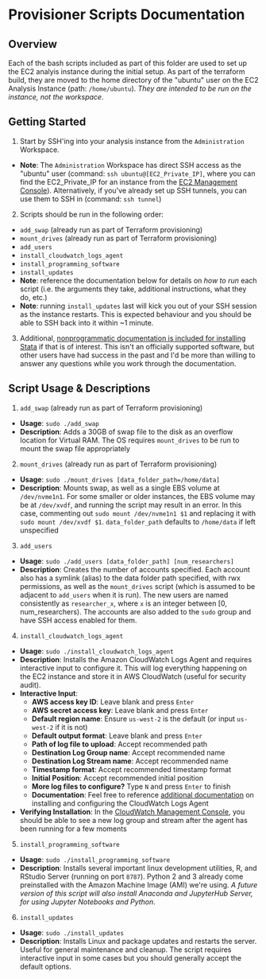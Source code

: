 # Provisioner Scripts Documentation

## Overview
Each of the bash scripts included as part of this folder are used to set up the EC2 analyis instance during the initial setup. As part of the terraform build, they are moved to the home directory of the "ubuntu" user on the EC2 Analysis Instance (path: `/home/ubuntu`). _They are intended to be run on the instance, not the workspace_.

## Getting Started
1. Start by SSH'ing into your analysis instance from the `Administration` Workspace.
  - **Note**: The `Administration` Workspace has direct SSH access as the "ubuntu" user (command: `ssh ubuntu@[EC2_Private_IP]`, where you can find the EC2_Private_IP for an instance from the [EC2 Management Console](https://us-west-2.console.aws.amazon.com/ec2/v2/home?region=us-west-2#Instances:sort=desc:tag:Name)). Alternatively, if you've already set up SSH tunnels, you can use them to SSH in (command: `ssh tunnel`)

2. Scripts should be run in the following order:
  - `add_swap` (already run as part of Terraform provisioning)
  - `mount_drives` (already run as part of Terraform provisioning)
  - `add_users`
  - `install_cloudwatch_logs_agent`
  - `install_programming_software`
  - `install_updates`
  - **Note**: reference the documentation below for details on _how to run_ each script (i.e. the arguments they take, additional instructions, what they do, etc.)
  - **Note**: running `install_updates` last will kick you out of your SSH session as the instance restarts. This is expected behaviour and you should be able to SSH back into it within ~1 minute.

3. Additional, [nonprogrammatic documentation is included for installing Stata](https://docs.google.com/document/d/1PPVvi_2JXKwNhK9b5fVjQY_ua52d1a7-utZ_j7EP6fw/edit?usp=sharing) if that is of interest. This isn't an officially supported software, but other users have had success in the past and I'd be more than willing to answer any questions while you work through the documentation. 

## Script Usage & Descriptions
1. `add_swap` (already run as part of Terraform provisioning)
  - **Usage**: `sudo ./add_swap`
  - **Description**: Adds a 30GB of swap file to the disk as an overflow location for Virtual RAM. The OS requires `mount_drives` to be run to mount the swap file appropriately

2. `mount_drives` (already run as part of Terraform provisioning)
  - **Usage**: `sudo ./mount_drives [data_folder_path=/home/data]`
  - **Description**: Mounts swap, as well as a single EBS volume at `/dev/nvme1n1`. For some smaller or older instances, the EBS volume may be at `/dev/xvdf`, and running the script may result in an error. In this case, commenting out `sudo mount /dev/nvme1n1 $1` and replacing it with `sudo mount /dev/xvdf $1`. `data_folder_path` defaults to `/home/data` if left unspecified

3. `add_users`
  - **Usage**: `sudo ./add_users [data_folder_path] [num_researchers]`
  - **Description**: Creates the number of accounts specified. Each account also has a symlink (alias) to the data folder path specified, with rwx permissions, as well as the `mount_drives` script (which is assumed to be adjacent to `add_users` when it is run). The new users are named consistently as `researcher_x`, where `x` is an integer between [0, num_researchers). The accounts are also added to the `sudo` group and have SSH access enabled for them.

4. `install_cloudwatch_logs_agent`
  - **Usage**: `sudo ./install_cloudwatch_logs_agent`
  - **Description**: Installs the Amazon CloudWatch Logs Agent and requires interactive input to configure it. This will log everything happening on the EC2 instance and store it in AWS CloudWatch (useful for security audit).
  - **Interactive Input**:
    - **AWS access key ID**: Leave blank and press `Enter`
    - **AWS secret access key**: Leave blank and press `Enter`
    - **Default region name**: Ensure `us-west-2` is the default (or input `us-west-2` if it is not)
    - **Default output format**: Leave blank and press `Enter`
    - **Path of log file to upload**: Accept recommended path
    - **Destination Log Group name**: Accept recommended name
    - **Destination Log Stream name**: Accept recommended name
    - **Timestamp format**: Accept recommended timestamp format
    - **Initial Position**: Accept recommended initial position
    - **More log files to configure?** Type `N` and press `Enter` to finish
    - **Documentation**: Feel free to reference [additional documentation](https://docs.aws.amazon.com/AmazonCloudWatch/latest/logs/QuickStartEC2Instance.html) on installing and configuring the CloudWatch Logs Agent
  - **Verifying Installation**: In the [CloudWatch Management Console](https://console.aws.amazon.com/cloudwatch/home), you should be able to see a new log group and stream after the agent has been running for a few moments

5. `install_programming_software`
  - **Usage**: `sudo ./install_programming_software`
  - **Description**: Installs several important linux development utilities, R, and RStudio Server (running on port `8787`). Python 2 and 3 already come preinstalled with the Amazon Machine Image (AMI) we're using. _A future version of this script will also install Anaconda and JupyterHub Server, for using Jupyter Notebooks and Python_.

6. `install_updates`
  - **Usage**: `sudo ./install_updates`
  - **Description**: Installs Linux and package updates and restarts the server. Useful for general maintenance and cleanup. The script requires interactive input in some cases but you should generally accept the default options.
